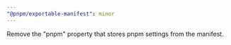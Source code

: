 ```yaml
---
"@pnpm/exportable-manifest": minor
---
```


Remove the "pnpm" property that stores pnpm settings from the manifest.
